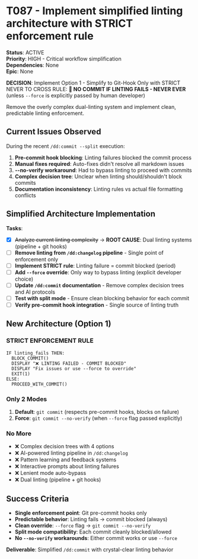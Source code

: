 # T087 - Implement simplified linting architecture with STRICT enforcement rule

**Status**: ACTIVE  
**Priority**: HIGH - Critical workflow simplification  
**Dependencies**: None  
**Epic**: None

**DECISION**: Implement Option 1 - Simplify to Git-Hook Only with STRICT NEVER TO CROSS RULE:
**🚨 NO COMMIT IF LINTING FAILS - NEVER EVER** (unless `--force` is explicitly passed by human developer)

Remove the overly complex dual-linting system and implement clean, predictable linting enforcement.

## Current Issues Observed

During the recent `/dd:commit --split` execution:

1. **Pre-commit hook blocking**: Linting failures blocked the commit process
2. **Manual fixes required**: Auto-fixes didn't resolve all markdown issues 
3. **--no-verify workaround**: Had to bypass linting to proceed with commits
4. **Complex decision tree**: Unclear when linting should/shouldn't block commits
5. **Documentation inconsistency**: Linting rules vs actual file formatting conflicts

## Simplified Architecture Implementation

**Tasks**:
- [x] ~~Analyze current linting complexity~~ → **ROOT CAUSE**: Dual linting systems (pipeline + git hooks)
- [ ] **Remove linting from `/dd:changelog` pipeline** - Single point of enforcement only
- [ ] **Implement STRICT rule**: Linting failure = commit blocked (period)
- [ ] **Add `--force` override**: Only way to bypass linting (explicit developer choice)
- [ ] **Update `/dd:commit` documentation** - Remove complex decision trees and AI protocols
- [ ] **Test with split mode** - Ensure clean blocking behavior for each commit
- [ ] **Verify pre-commit hook integration** - Single source of linting truth

## New Architecture (Option 1)

### **STRICT ENFORCEMENT RULE**
```
IF linting_fails THEN:
  BLOCK_COMMIT()
  DISPLAY "❌ LINTING FAILED - COMMIT BLOCKED"
  DISPLAY "Fix issues or use --force to override"
  EXIT(1)
ELSE:
  PROCEED_WITH_COMMIT()
```

### **Only 2 Modes**
1. **Default**: `git commit` (respects pre-commit hooks, blocks on failure)
2. **Force**: `git commit --no-verify` (when `--force` flag passed explicitly)

### **No More**
- ❌ Complex decision trees with 4 options
- ❌ AI-powered linting pipeline in `/dd:changelog` 
- ❌ Pattern learning and feedback systems
- ❌ Interactive prompts about linting failures
- ❌ Lenient mode auto-bypass
- ❌ Dual linting (pipeline + git hooks)

## Success Criteria

- **Single enforcement point**: Git pre-commit hooks only
- **Predictable behavior**: Linting fails → commit blocked (always)
- **Clean override**: `--force` flag → `git commit --no-verify` 
- **Split mode compatibility**: Each commit cleanly blocked/allowed
- **No `--no-verify` workarounds**: Either commit works or use `--force`

**Deliverable**: Simplified `/dd:commit` with crystal-clear linting behavior